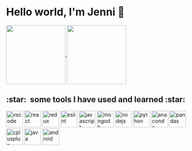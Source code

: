 # Hello world, I'm Jenni 👋

<div>
<a href="https://github.com/jenniaylis">
  <img align="center" src="https://github-readme-stats-sigma-five.vercel.app/api/top-langs/?username=jenjei&layout=compact&theme=buefy" height="160" />
</a>
<img src="https://github-readme-streak-stats.herokuapp.com/?user=jenjei&theme=buefy" height="160" align="center"></img>
</div>

<h2> :star: &nbsp;some tools I have used and learned :star: </h2>
<p align="left">
<img src="https://cdn.jsdelivr.net/gh/devicons/devicon/icons/vscode/vscode-original.svg" alt="vscode" title="Visual Studio Code" width="45" height="45"/>
<img src="https://cdn.jsdelivr.net/gh/devicons/devicon/icons/react/react-original.svg" alt="react" title="React" width="45" height="45"/>
<img src="https://cdn.jsdelivr.net/gh/devicons/devicon/icons/redux/redux-original.svg" alt="redux" title="Redux" width="45" height="45"/>
<img src="https://cdn.jsdelivr.net/gh/devicons/devicon/icons/eslint/eslint-original.svg" alt="eslint" title="ESLint" width="45" height="45"/>
<img src="https://cdn.jsdelivr.net/gh/devicons/devicon/icons/javascript/javascript-original.svg" alt="javascript" title="Javascript" width="45" height="45"/>
<img src="https://cdn.jsdelivr.net/gh/devicons/devicon/icons/mongodb/mongodb-original.svg" alt="mongodb" title="MongoDB" width="45" height="45"/>
<img src="https://cdn.jsdelivr.net/gh/devicons/devicon/icons/nodejs/nodejs-original.svg" alt="nodejs" title="NodeJS" width="45" height="45"/>
<img src="https://cdn.jsdelivr.net/gh/devicons/devicon/icons/python/python-original.svg" alt="python" title="Python" width="45" height="45"/>
<img src="https://cdn.jsdelivr.net/gh/devicons/devicon/icons/anaconda/anaconda-original.svg" alt="anaconda" title="Anaconda" width="45" height="45"/>
<img src="https://cdn.jsdelivr.net/gh/devicons/devicon/icons/pandas/pandas-original.svg" alt="pandas" title="Pandas" width="45" height="45"/>
<img src="https://cdn.jsdelivr.net/gh/devicons/devicon/icons/cplusplus/cplusplus-original.svg" alt="cplusplus" title="C++" width="45" height="45"/>
<img src="https://cdn.jsdelivr.net/gh/devicons/devicon/icons/java/java-original.svg" alt="java" title="Java" width="45" height="45"/>
<img src="https://cdn.jsdelivr.net/gh/devicons/devicon/icons/android/android-original.svg" alt="android" title="Android" width="45" height="45"/>
